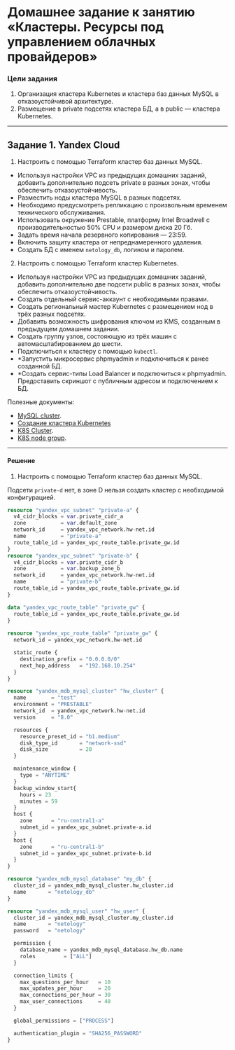 # Домашнее задание к занятию «Кластеры. Ресурсы под управлением облачных провайдеров»

### Цели задания 

1. Организация кластера Kubernetes и кластера баз данных MySQL в отказоустойчивой архитектуре.
2. Размещение в private подсетях кластера БД, а в public — кластера Kubernetes.

---
## Задание 1. Yandex Cloud

1. Настроить с помощью Terraform кластер баз данных MySQL.

 - Используя настройки VPC из предыдущих домашних заданий, добавить дополнительно подсеть private в разных зонах, чтобы обеспечить отказоустойчивость. 
 - Разместить ноды кластера MySQL в разных подсетях.
 - Необходимо предусмотреть репликацию с произвольным временем технического обслуживания.
 - Использовать окружение Prestable, платформу Intel Broadwell с производительностью 50% CPU и размером диска 20 Гб.
 - Задать время начала резервного копирования — 23:59.
 - Включить защиту кластера от непреднамеренного удаления.
 - Создать БД с именем `netology_db`, логином и паролем.

2. Настроить с помощью Terraform кластер Kubernetes.

 - Используя настройки VPC из предыдущих домашних заданий, добавить дополнительно две подсети public в разных зонах, чтобы обеспечить отказоустойчивость.
 - Создать отдельный сервис-аккаунт с необходимыми правами. 
 - Создать региональный мастер Kubernetes с размещением нод в трёх разных подсетях.
 - Добавить возможность шифрования ключом из KMS, созданным в предыдущем домашнем задании.
 - Создать группу узлов, состояющую из трёх машин с автомасштабированием до шести.
 - Подключиться к кластеру с помощью `kubectl`.
 - *Запустить микросервис phpmyadmin и подключиться к ранее созданной БД.
 - *Создать сервис-типы Load Balancer и подключиться к phpmyadmin. Предоставить скриншот с публичным адресом и подключением к БД.

Полезные документы:

- [MySQL cluster](https://registry.terraform.io/providers/yandex-cloud/yandex/latest/docs/resources/mdb_mysql_cluster).
- [Создание кластера Kubernetes](https://cloud.yandex.ru/docs/managed-kubernetes/operations/kubernetes-cluster/kubernetes-cluster-create)
- [K8S Cluster](https://registry.terraform.io/providers/yandex-cloud/yandex/latest/docs/resources/kubernetes_cluster).
- [K8S node group](https://registry.terraform.io/providers/yandex-cloud/yandex/latest/docs/resources/kubernetes_node_group).

--- 

#### Решение

1. Настроить с помощью Terraform кластер баз данных MySQL.

  Подсети `private-d` нет, в зоне D нельзя создать кластер с необходимой конфигурацией.

  ``` tf
  resource "yandex_vpc_subnet" "private-a" {
    v4_cidr_blocks = var.private_cidr_a
    zone           = var.default_zone
    network_id     = yandex_vpc_network.hw-net.id
    name           = "private-a"
    route_table_id = yandex_vpc_route_table.private_gw.id
  }
  resource "yandex_vpc_subnet" "private-b" {
    v4_cidr_blocks = var.private_cidr_b
    zone           = var.backup_zone_b
    network_id     = yandex_vpc_network.hw-net.id
    name           = "private-b"
    route_table_id = yandex_vpc_route_table.private_gw.id
  }

  data "yandex_vpc_route_table" "private_gw" {
    route_table_id = yandex_vpc_route_table.private_gw.id
  }
    
  resource "yandex_vpc_route_table" "private_gw" {
    network_id = yandex_vpc_network.hw-net.id

    static_route {
      destination_prefix = "0.0.0.0/0"
      next_hop_address   = "192.168.10.254"
    }
  }

  resource "yandex_mdb_mysql_cluster" "hw_cluster" {
    name        = "test"
    environment = "PRESTABLE"
    network_id  = yandex_vpc_network.hw-net.id
    version     = "8.0"

    resources {
      resource_preset_id = "b1.medium"
      disk_type_id       = "network-ssd"
      disk_size          = 20
    }

    maintenance_window {
      type = "ANYTIME"
    }
    backup_window_start{
      hours = 23
      minutes = 59
    }
    host {
      zone      = "ru-central1-a"
      subnet_id = yandex_vpc_subnet.private-a.id
    }
    host {
      zone      = "ru-central1-b"
      subnet_id = yandex_vpc_subnet.private-b.id
    }
  }

  resource "yandex_mdb_mysql_database" "my_db" {
    cluster_id = yandex_mdb_mysql_cluster.hw_cluster.id
    name       = "netology_db"
  }

  resource "yandex_mdb_mysql_user" "hw_user" {
    cluster_id = yandex_mdb_mysql_cluster.my_cluster.id
    name       = "netology"
    password   = "netology"

    permission {
      database_name = yandex_mdb_mysql_database.hw_db.name
      roles         = ["ALL"]
    }

    connection_limits {
      max_questions_per_hour   = 10
      max_updates_per_hour     = 20
      max_connections_per_hour = 30
      max_user_connections     = 40
    }

    global_permissions = ["PROCESS"]

    authentication_plugin = "SHA256_PASSWORD"
  }
  ```
